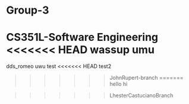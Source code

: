 # Group-3
CS351L-Software Engineering
<<<<<<< HEAD
wassup
umu
=======
dds_romeo
uwu
test
<<<<<<< HEAD
test2
>>>>>>> JohnRupert-branch
=======
hello
hi

>>>>>>> LhesterCastucianoBranch
